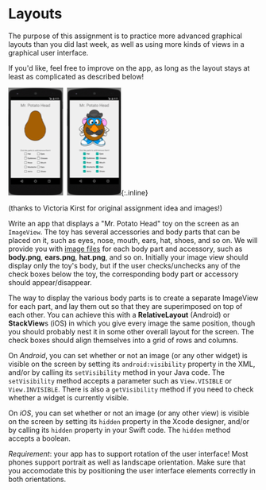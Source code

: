# Layouts

The purpose of this assignment is to practice more advanced graphical layouts
than you did last week, as well as using more kinds of views in a graphical
user interface.

If you'd like, feel free to improve on the app, as long as the layout stays at least as complicated as described below!

![Screenshot of Mr. Potato Head](potato.png){:.inline}

(thanks to Victoria Kirst for original assignment idea and images!)

Write an app that displays a "Mr. Potato Head" toy on the screen as an
`ImageView`. The toy has several accessories and body parts that can be placed
on it, such as eyes, nose, mouth, ears, hat, shoes, and so on. We will provide
you with [image files](mr-potato-head-images.zip) for each body part and
accessory, such as **body.png**, **ears.png**, **hat.png**, and so on.
Initially your image view should display only the toy's body, but if the user
checks/unchecks any of the check boxes below the toy, the corresponding body
part or accessory should appear/disappear.

The way to display the various body parts is to create a separate ImageView for
each part, and lay them out so that they are superimposed on top of each other.
You can achieve this with a **RelativeLayout** (Android) or **StackView**s
(iOS) in which you give every image the same position, though you should
probably nest it in some other overall layout for the screen. The check boxes
should align themselves into a grid of rows and columns.

On *Android*, you can set whether or not an image (or any other widget) is
visible on the screen by setting its `android:visibility` property in the XML,
and/or by calling its `setVisibility` method in your Java code. The
`setVisibility` method accepts a parameter such as `View.VISIBLE` or
`View.INVISIBLE`. There is also a `getVisibility` method if you need to check
whether a widget is currently visible.

On *iOS*, you can set whether or not an image (or any other view) is visible on
the screen by setting its `hidden` property in the Xcode designer, and/or by
calling its `hidden` property in your Swift code. The `hidden` method accepts a
boolean.

*Requirement*: your app has to support rotation of the user interface! Most phones support portrait as well as landscape orientation. Make sure that you accomodate this by positioning the user interface elements correctly in both orientations.
